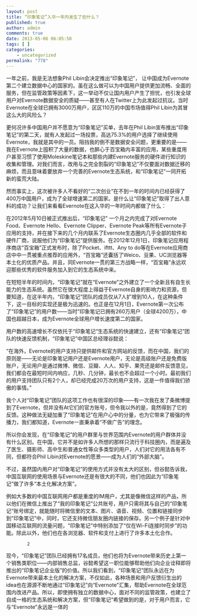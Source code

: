 ```yaml
---
layout: post
title: “印象笔记”入华一年内发生了些什么？
published: true
author: admin
comments: true
date: 2013-05-06 06:05:58
tags: [ ]
categories:
    - uncategorized
permalink: "778"
---
```

一年之前，我是无法想象Phil Libin会决定推出“印象笔记”， 让中国成为Evernote第二个建立数据中心的国家的。虽在这么做可以为中国用户提供更加流畅、全面的服务，但在监管政策等因素下，这一举动不仅让国内用户产生了担忧，也引发全球用户对Evernote数据安全的质疑——甚至有人在Twitter上为此发起过抗议。当时Evernote在全球已拥有3000万用户，区区110万的中国市场值得Phil Libin为其冒这么大的风险么？



更何况许多中国用户并不愿意为“印象笔记”买单，去年在Phil Libin宣布推出“印象笔记”的第二天，就有人发起过一场投票，高达75.3%的用户选择了继续使用Evernote，我就是其中的一员。阻挡我的倒不是数据安全问题，更重要的是——我在Evernote上囤积了大量的数据，也醉心于百宝箱内丰富的应用，某些重度用户甚至习惯了使用Moleskine笔记本和那些内建Evernote服务的硬件进行知识的收集和管理。对我们而言，改用与之完全割裂的“印象笔记”不仅要面对数据迁移的麻烦，而且意味着要放弃一个完善的Evernote生态系统，和“印象笔记”一同开拓新的蛮荒大陆。

然而事实上，这次被许多人不看好的“二次创业”在不到一年的时间内已经获得了400万中国用户，成为了全球增速第二的国家。是什么让“印象笔记”取得了出人意料的成功？让我们来看看Evernote在这入华的一年时间内都做了什么：

在2012年5月10日被正式推出后，“印象笔记” 一个月之内完成了对Evernote Food、Evernote Hello、Evernote Clipper、Evernote Peak等所有Evernote子应用的支持，并在接下来的几个月内联系了Evernote生态圈内几乎全部的软件和硬件厂商，说服他们为“印象笔记”提供服务。在2012年12月1日，印象笔记应用程序商店“百宝箱”正式发布时，除了Pocket、ifttt、Any to do等在Evernote应用商店中中一贯被重点推荐的应用外，“百宝箱”还囊括了Weico、豆果、UC浏览器等本土化的优质产品。并且，同Evernote一贯的第三方战略一样，“百宝箱”永远欢迎那些优秀的软件服务加入到它的生态系统中来。

在短短半年的时间内，“印象笔记”就在“Evernote”之外建立了一个全新且有自生长能力的生态系统。虽然它在很大程度上得益于Evernote自身的影响力和资源，但要知道，在这半年内，“印象笔记”团队的成员仅从7人扩增到10人，在这种条件下，这一目标的实现还是极为迅速的。也正是在12月1日，Evernote第一次公布了“印象笔记”的用户数——当时“印象笔记已拥有260万用户（全球4200万），中国也超越日本，成为Evernote全球用户增长速度第二的国家。

用户数的高速增长不仅依托于“印象笔记“生态系统的快速建立，还有“印象笔记”团队的快速反馈机制，“印象笔记”中国区总经理谷懿说：

“在海外，Evernote的用户支持只提供邮件和官方网站的反馈，而在中国，我们的原则是——无论是印象笔记用户还是Evernote用户，无论是高级账户还是免费版账户，无论用户是通过微博、微信、豆瓣、人人、知乎、果壳还是邮件反馈意见，我们都会在最短时间内响应，几秒、几分钟，最长也不会超过一个小时。最初我们的用户支持团队只有2个人，却已经完成20万次的用户支持，这是一件值得我们骄傲的事情。”

我个人对“印象笔记”团队的这项工作也有很深的印象——有一次我在发了条微博提到了Evernote，但并没有At它们的官方账号，但令我以外的是，竟然得到了它的反馈。这种做法无疑加重了“印象笔记”在用户心中的分量，也为它带来了极强的传播力，我们都知道，Evernote一直秉承着“不做广告”的理念。

所以你会发现，在“印象笔记”的用户群里与世界范围内Evernote的用户群体并没有什么区别。在中国，它并不是如许多人所想的那样只流行于科技圈内，而是遍及了医生、摄影师、高中生和普通女性等众多类型的用户，人们对它的用法各有不同，但都符合Phil Libin对Evernote的愿景——成为人们的“外部大脑”。

不过，虽然国内用户对“印象笔记”的使用方式并没有太大的区别，但谷懿告诉我，中国互联网的使用场景与Evernote还是有很大的不同，他们也因此为“印象笔记”做了许多“本土化解决方案”。

例如大多数的中国互联网用户都是重度的IM用户，尤其是像微信这样的产品，所以他们在微信上推出了“我的印象笔记”公共账号，用户只需将其与自己的“印象笔记”账号绑定，就能随时将微信里的文本、图片、语音、视频、位置和链接同步到“印象笔记”中，同时，它还支持微信朋友圈内链接的保存。另一个例子是针对中国移动互联网的流量问题，“印象笔记”中特别添加了“仅在Wi-Fi连接时同步”的功能。除此以外，他们也在各浏览器、软件和支付上进行了许多本土化合作。


  
    
      
         
        
        
          
            2
          
        
      
    
    
    
      
      
    
  


现今，“印象笔记”团队已经拥有17名成员，他们也将为Evernote带来历史上第一个销售类职位——内部销售总监，谷懿希望这一职位能够帮助他们向企业诠释即将推出的“印象笔记企业版”的价值。所以我们看到，“印象笔记”团队永远在为Evernote带来最本土化的解决方案，不仅如此，各种场景和用户反馈衍生出的idea也在源源不断地通过“印象笔记”向“Evernote”汇集，帮助Evernote在全球范围内改进产品。所以，即使拥有独立的数据中心，面对不同的监管政策，也建立了自成一格的生态系统和解决方案，但“印象笔记“希望做到的是，对于用户而言，它与“Evernote”永远是一体的
